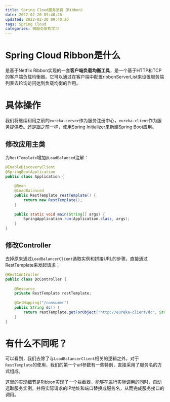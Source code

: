 ```yaml
---
title: Spring Cloud服务消费（Ribbon)
date: 2022-02-20 09:40:26
updated: 2022-02-20 09:40:26
tags: Spring Cloud
categories: 微服务架构学习
---
```


# Spring Cloud Ribbon是什么

是基于Netflix Ribbon实现的一套**客户端负载均衡工具**，是一个基于HTTP和TCP的客户端负载均衡器。它可以通过在客户端中配置ribbonServerList来设置服务端列表去轮询访问达到负载均衡的作用。

# 具体操作

我们将继续利用之前的`eureka-server`作为服务注册中心，`eureka-client`作为服务提供者。还是跟之前一样，使用Spring Initializer来新建Spring Boot应用。

## 修改应用主类

为`RestTemplate`增加`@LoadBalanced`注解：

```java
@EnableDiscoveryClient
@SpringBootApplication
public class Application {
    
    @Bean
    @LoadBalanced
    public RestTemplate restTemplate() {
        return new RestTemplate();
    }
    
    public static void main(String[] args) {
        SpringApplication.run(Application.class, args);
    }
}
```

## 修改Controller

去掉原来通过`LoadBalancerClient`选取实例和拼接URL的步骤，直接通过RestTemplate来发起请求；

```java
@RestController
public class DcController {
    
    @Resource
    private RestTemplate restTemplate;
    
    @GetMapping("/consumer")
    public String dc() {
        return restTemplate.getForObject("http://eureka-client/dc", String.class);
    }
}
```

# 有什么不同呢？

可以看到，我们去除了与`LoadBalancerClient`相关的逻辑之外，对于`RestTemplate`的使用，我们的第一个url参数有一些特别，直接采用了服务名的方式组成。

这里的实现细节是Ribbon实现了一个拦截器，能够在进行实际调用的同时，自动选取服务实例。并将实际请求的IP地址和端口替换成服务名，从而完成服务接口的调用。
